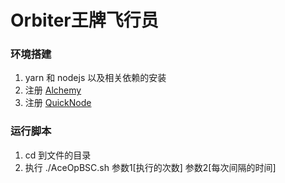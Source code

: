 # Orbiter王牌飞行员

### 环境搭建

1. yarn 和 nodejs 以及相关依赖的安装
2. 注册 [Alchemy](https://alchemy.com/?r=0ede4fdf6cd368f9)
3. 注册 [QuickNode](https://www.quicknode.com/)

### 运行脚本

1. cd 到文件的目录 
2. 执行 ./AceOpBSC.sh 参数1[执行的次数] 参数2[每次间隔的时间]




